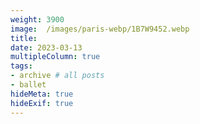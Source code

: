 ```yaml
---
weight: 3900
image:  /images/paris-webp/1B7W9452.webp
title:
date: 2023-03-13
multipleColumn: true
tags:
- archive # all posts
- ballet
hideMeta: true
hideExif: true
---
```

